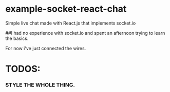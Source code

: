 # example-socket-react-chat
Simple live chat made with React.js that implements socket.io

##I had no experience with socket.io and spent an afternoon trying to learn the basics.

For now i've just connected the wires.

# TODOS:

### STYLE THE WHOLE THING.
